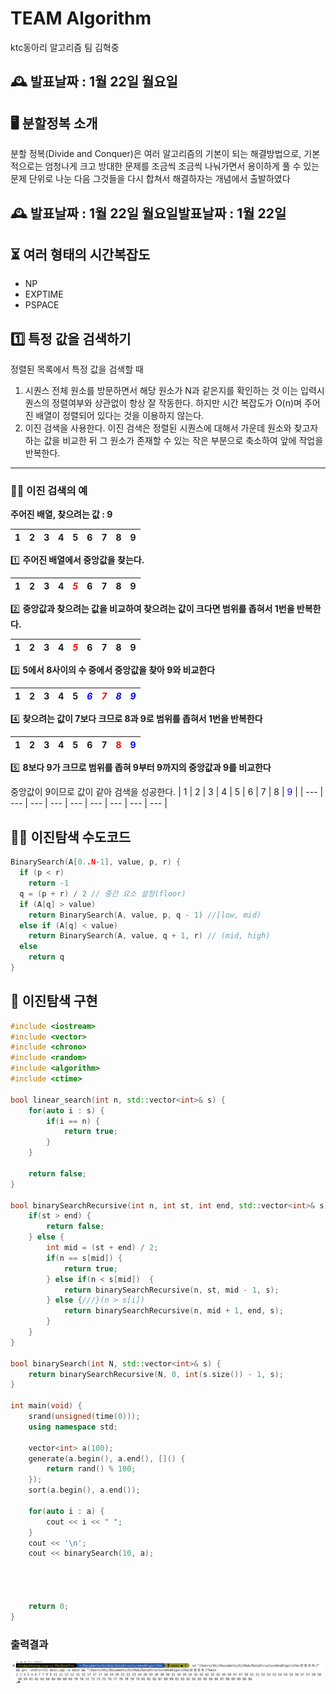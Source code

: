 # TEAM Algorithm
ktc동아리 알고리즘 팀 김혁중

## 🕰️ 발표날짜 : 1월 22일 월요일

## 🖥️ 분할정복 소개
분할 정복(Divide and Conquer)은 여러 알고리즘의 기본이 되는 해결방법으로, 기본적으로는 엄청나게 크고 방대한 문제를 조금씩 조금씩 나눠가면서 용이하게 풀 수 있는 문제 단위로 나눈 다음 그것들을 다시 합쳐서 해결하자는 개념에서 출발하였다

## 🕰️ 발표날짜 : 1월 22일 월요일발표날짜 : 1월 22일 

## ⏳ 여러 형태의 시간복잡도
- NP
- EXPTIME
- PSPACE

## 1️⃣ 특정 값을 검색하기
정렬된 목록에서 특정 값을 검색할 때
1.	시퀀스 전체 원소를 방문하면서 해당 원소가 N과 같은지를 확인하는 것
이는 입력시퀀스의 정렬여부와 상관없이 항상 잘 작동한다. 하지만 시간 복잡도가 O(n)며 주어진 배열이 정렬되어 있다는 것을 이용하지 않는다. 
2.	이진 검색을 사용한다. 이진 검색은 정렬된 시퀀스에 대해서 가운데 원소와 찾고자 하는 값을 비교한 뒤 그 원소가 존재할 수 있는 작은 부분으로 축소하여 앞에 작업을 반복한다.



---
### 🧑‍🏭 이진 검색의 예

**주어진 배열, 찾으려는 값 : 9**

| 1 | 2 | 3 | 4 | 5 | 6 | 7 | 8 | 9 |
| --- | --- | --- | --- | --- | --- | --- | --- | --- |


1️⃣ **주어진 배열에서 중앙값을 찾는다.**

| 1 | 2 | 3 | 4 | <style>p1{color:red;}</style><p1><em>5</em></p1> | 6 | 7 | 8 | 9 |
| --- | --- | --- | --- | --- | --- | --- | --- | --- |


2️⃣ **중앙값과 찾으려는 값을 비교하여 찾으려는 값이 크다면 범위를 좁혀서 1번을 반복한다.**

| 1 | 2 | 3 | 4 | <style>p1{color:red;}</style><p1><em>5</em></p1> | 6 | 7 | 8 | 9 |
| --- | --- | --- | --- | --- | --- | --- | --- | --- |

3️⃣ **5에서 8사이의 수 중에서 중앙값을 찾아 9와 비교한다**

| 1 | 2 | 3 | 4 | 5 | <style>p2{color: blue;}></style><p2><em>6</em></p2> | <p1><em>7</em></p1> | <p2><em>8</em></p2> |<p2><em>9</em></p2> |
| --- | --- | --- | --- | --- | --- | --- | --- | --- |

4️⃣ **찾으려는 값이 7보다 크므로 8과 9로 범위를 좁혀서 1번을 반복한다**

| 1 | 2 | 3 | 4 | 5 | 6 | 7 | <p1>8</p1> | <p2>9</p2> |
| --- | --- | --- | --- | --- | --- | --- | --- | --- |

5️⃣ **8보다 9가 크므로 범위를 좁혀 9부터 9까지의 중앙값과 9를 비교한다**

중앙값이 9이므로 값이 같아 검색을 성공한다.
| 1 | 2 | 3 | 4 | 5 | 6 | 7 | 8 | <p2>9</p2> |
| --- | --- | --- | --- | --- | --- | --- | --- | --- |


## 👨‍💻 이진탐색 수도코드
```C++
BinarySearch(A[0..N-1], value, p, r) {
  if (p < r)
    return -1
  q = (p + r) / 2 // 중간 요소 설정(floor)
  if (A[q] > value)
    return BinarySearch(A, value, p, q - 1) //[low, mid)
  else if (A[q] < value)
    return BinarySearch(A, value, q + 1, r) // (mid, high)
  else
    return q
}
```

## 🎱 이진탐색 구현
```cpp
#include <iostream>
#include <vector>
#include <chrono>
#include <random>
#include <algorithm>
#include <ctime>

bool linear_search(int n, std::vector<int>& s) {
    for(auto i : s) {
        if(i == n) {
            return true;
        }
    }
    
    return false;
}

bool binarySearchRecursive(int n, int st, int end, std::vector<int>& s) {
    if(st > end) {
        return false;
    } else {
        int mid = (st + end) / 2;
        if(n == s[mid]) {
            return true;
        } else if(n < s[mid])  {
            return binarySearchRecursive(n, st, mid - 1, s);
        } else {///}(n > s[i])
            return binarySearchRecursive(n, mid + 1, end, s);
        }
    }
}

bool binarySearch(int N, std::vector<int>& s) {
    return binarySearchRecursive(N, 0, int(s.size()) - 1, s);
}

int main(void) {
    srand(unsigned(time(0)));
    using namespace std;
    
    vector<int> a(100);
    generate(a.begin(), a.end(), []() {
        return rand() % 100;
    });
    sort(a.begin(), a.end());
    
    for(auto i : a) {
        cout << i << " ";
    }
    cout << '\n';
    cout << binarySearch(10, a);
    
    
    
    
    return 0;
}

```
### 출력결과
![Alt text](image.png)

